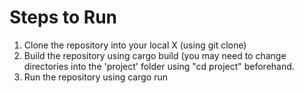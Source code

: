 # Steps to Run

1) Clone the repository into your local X (using git clone)
2) Build the repository using cargo build (you may need to change directories into the 'project' folder using "cd project" beforehand.
3) Run the repository using cargo run

